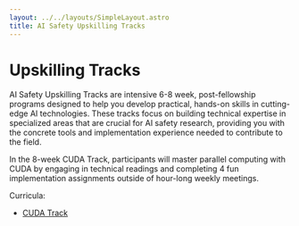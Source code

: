 ```yaml
---
layout: ../../layouts/SimpleLayout.astro
title: AI Safety Upskilling Tracks
---
```


#  Upskilling Tracks

AI Safety Upskilling Tracks are intensive 6-8 week, post-fellowship programs designed to help you develop practical, hands-on skills in cutting-edge AI technologies.
These tracks focus on building technical expertise in specialized areas that are crucial for AI safety research, providing you with the concrete tools and implementation experience needed to contribute to the field.

In the 8-week CUDA Track, participants will master parallel computing with CUDA by engaging in technical readings and completing 4 fun implementation assignments outside of hour-long weekly meetings. 

Curricula:

- [CUDA Track](/upskilling-tracks/cuda)
